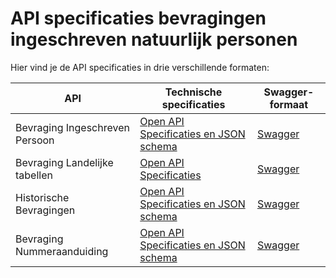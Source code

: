 # API specificaties bevragingen ingeschreven natuurlijk personen
Hier vind je de API specificaties in drie verschillende formaten:

|              API               | Technische specificaties | Swagger-formaat |
| --- | --- | --- |
| Bevraging Ingeschreven Persoon | [Open API Specificaties en JSON schema](https://github.com/VNG-Realisatie/Bevragingen-ingeschreven-personen/tree/master/api-specificatie/Bevraging-Ingeschreven-Persoon) | [Swagger](https://petstore.swagger.io/?url=https://raw.githubusercontent.com/VNG-Realisatie/Bevragingen-ingeschreven-personen/master/api-specificatie/Bevraging-Ingeschreven-Persoon/openapi.yaml) |
| Bevraging Landelijke tabellen  | [Open API Specificaties](https://github.com/VNG-Realisatie/Bevragingen-ingeschreven-personen/tree/master/api-specificatie/Landelijke%20tabellen/openapi.yaml) | [Swagger](https://petstore.swagger.io/?url=https://raw.githubusercontent.com/VNG-Realisatie/Bevragingen-ingeschreven-personen/master/api-specificatie/Landelijke%20tabellen/openapi.yaml) |
| Historische Bevragingen        | [Open API Specificaties en JSON schema](https://github.com/VNG-Realisatie/Bevragingen-ingeschreven-personen/tree/master/api-specificatie/Bevraging-Historie) | [Swagger](https://petstore.swagger.io/?url=https://raw.githubusercontent.com/VNG-Realisatie/Bevragingen-ingeschreven-personen/master/api-specificatie/Bevraging-Historie/openapi.yaml) |
| Bevraging Nummeraanduiding     | [Open API Specificaties en JSON schema](https://github.com/VNG-Realisatie/Bevragingen-ingeschreven-personen/tree/master/api-specificatie/Bevraging-Nummeraanduiding) | [Swagger](https://petstore.swagger.io/?url=https://raw.githubusercontent.com/VNG-Realisatie/Bevragingen-ingeschreven-personen/master/api-specificatie/Bevraging-Nummeraanduiding/openapi.yaml) |

